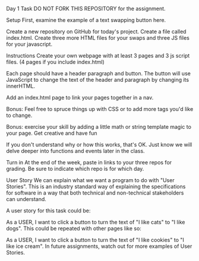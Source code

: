 Day 1 Task
DO NOT FORK THIS REPOSITORY for the assignment.

Setup
First, examine the example of a text swapping button here.

Create a new repository on GitHub for today's project. Create a file called index.html. Create three more HTML files for your swaps and three JS files for your javascript.

Instructions
Create your own webpage with at least 3 pages and 3 js script files. (4 pages if you include index.html)

Each page should have a header paragraph and button. The button will use JavaScript to change the text of the header and paragraph by changing its innerHTML.

Add an index.html page to link your pages together in a nav.

Bonus: Feel free to spruce things up with CSS or to add more tags you'd like to change.

Bonus: exercise your skill by adding a little math or string template magic to your page. Get creative and have fun

If you don't understand why or how this works, that's OK. Just know we will delve deeper into functions and events later in the class.

Turn in
At the end of the week, paste in links to your three repos for grading. Be sure to indicate which repo is for which day.

User Story
We can explain what we want a program to do with "User Stories". This is an industry standard way of explaining the specifications for software in a way that both technical and non-technical stakeholders can understand.

A user story for this task could be:

As a USER, I want to click a button to turn the text of "I like cats" to "I like dogs".
This could be repeated with other pages like so:

As a USER, I want to click a button to turn the text of "I like cookies" to "I like ice cream".
In future assignments, watch out for more examples of User Stories.